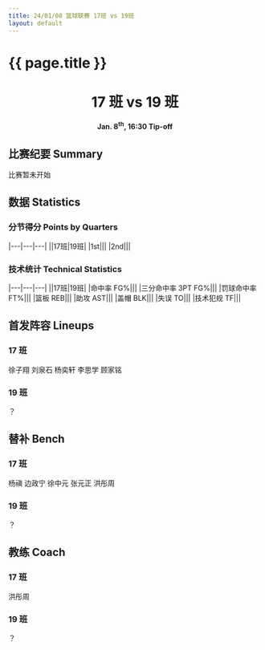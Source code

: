 ```yaml
---
title: 24/01/08 篮球联赛 17班 vs 19班
layout: default
---
```


# {{ page.title }}

<div width="100%" style="text-align:center">
<h1> 17 班 vs 19 班 </h1>
<!--<h1> 17 班 <span style="border: 1px #111111 solid; border-radius:5px; background-color:#f3f3f3; display:inline flex; width:80px; height:100px" hidden><b style="font-size:64px; margin:0px auto; color:#aaaaaa">0</b></span> vs <span style="border: 1px #111111 solid; border-radius:5px; background-color:#f3f3f3; display:inline flex; width:80px; height:100px" hidden><b style="font-size:64px; margin:0px auto">6</b></span> 21 班 </h1>-->
<h4>Jan. 8<sup>th</sup>, 16:30 Tip-off</h4>
</div>

## 比赛纪要 Summary

比赛暂未开始

<!--<i class="fa-solid fa-hourglass-start fa-fw"></i> 0' 比赛开始 \| 17班 0:0 19班

<i class="fa-solid fa-hourglass-end fa-fw"></i> 40' 比赛结束 \| 17班 0:0 19班-->

## 数据 Statistics

### 分节得分 Points by Quarters

|---|---|---|
||17班|19班|
|1st|||
|2nd|||

### 技术统计 Technical Statistics

|---|---|---|
||17班|19班|
|命中率 FG%|||
|三分命中率 3PT FG%|||
|罚球命中率 FT%|||
|篮板 REB|||
|助攻 AST|||
|盖帽 BLK|||
|失误 TO|||
|技术犯规 TF|||

## 首发阵容 Lineups

### 17 班

徐子翔 刘泉石 杨奕轩 李思学 顾家铭

### 19 班

？

## 替补 Bench

### 17 班

杨禛 边政宁 徐中元 张元正 洪彤周

### 19 班

？

## 教练 Coach

### 17 班

洪彤周

### 19 班

？